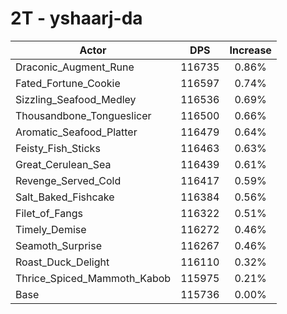 # 2T - yshaarj-da
| Actor | DPS | Increase |
|---|:---:|:---:|
|Draconic_Augment_Rune|116735|0.86%|
|Fated_Fortune_Cookie|116597|0.74%|
|Sizzling_Seafood_Medley|116536|0.69%|
|Thousandbone_Tongueslicer|116500|0.66%|
|Aromatic_Seafood_Platter|116479|0.64%|
|Feisty_Fish_Sticks|116463|0.63%|
|Great_Cerulean_Sea|116439|0.61%|
|Revenge_Served_Cold|116417|0.59%|
|Salt_Baked_Fishcake|116384|0.56%|
|Filet_of_Fangs|116322|0.51%|
|Timely_Demise|116272|0.46%|
|Seamoth_Surprise|116267|0.46%|
|Roast_Duck_Delight|116110|0.32%|
|Thrice_Spiced_Mammoth_Kabob|115975|0.21%|
|Base|115736|0.00%|
